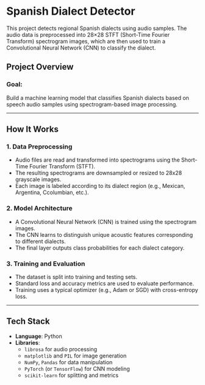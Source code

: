 # Spanish Dialect Detector

This project detects regional Spanish dialects using audio samples. The audio data is preprocessed into 28×28 STFT (Short-Time Fourier Transform) spectrogram images, which are then used to train a Convolutional Neural Network (CNN) to classify the dialect.

## Project Overview

### Goal:
Build a machine learning model that classifies Spanish dialects based on speech audio samples using spectrogram-based image processing.

---

## How It Works

### 1. Data Preprocessing
- Audio files are read and transformed into spectrograms using the Short-Time Fourier Transform (STFT).
- The resulting spectrograms are downsampled or resized to 28x28 grayscale images.
- Each image is labeled according to its dialect region (e.g., Mexican, Argentina, Ccolumbian, etc.).

### 2. Model Architecture
- A Convolutional Neural Network (CNN) is trained using the spectrogram images.
- The CNN learns to distinguish unique acoustic features corresponding to different dialects.
- The final layer outputs class probabilities for each dialect category.

### 3. Training and Evaluation
- The dataset is split into training and testing sets.
- Standard loss and accuracy metrics are used to evaluate performance.
- Training uses a typical optimizer (e.g., Adam or SGD) with cross-entropy loss.

---

## Tech Stack

- **Language**: Python
- **Libraries**:
  - `librosa` for audio processing
  - `matplotlib` and `PIL` for image generation
  - `NumPy`, `Pandas` for data manipulation
  - `PyTorch` (or `TensorFlow`) for CNN modeling
  - `scikit-learn` for splitting and metrics

